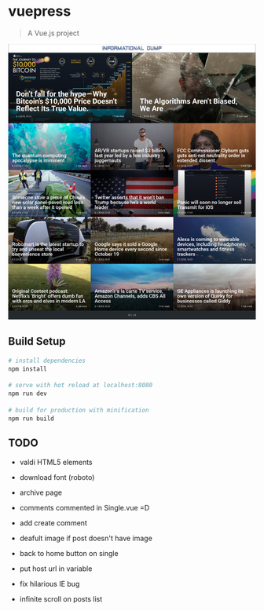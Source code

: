 # vuepress

> A Vue.js project

![Alt text](./screen.jpg?raw=true "Title")

## Build Setup

``` bash
# install dependencies
npm install

# serve with hot reload at localhost:8080
npm run dev

# build for production with minification
npm run build 
```

## TODO

- valdi HTML5 elements

- download font (roboto)

- archive page

- comments commented in Single.vue =D

- add create comment

- deafult image if post doesn't have image

- back to home button on single

- put host url in variable

- fix hilarious IE bug

- infinite scroll on posts list


